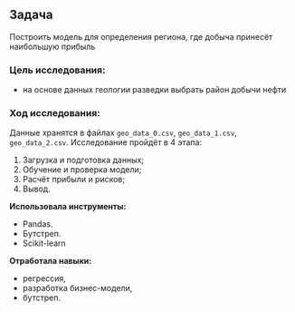 ## **Задача** 
Построить модель для определения региона, где добыча принесёт наибольшую прибыль

### **Цель исследования:**
- на основе данных геологии разведки выбрать район добычи нефти

### **Ход исследования:**
Данные хранятся в файлах `geo_data_0.csv`, `geo_data_1.csv`, `geo_data_2.csv`. 
Исследование пройдёт в 4 этапа:
1. Загрузка и подготовка данных;
2. Обучение и проверка модели;
3. Расчёт прибыли и рисков;
4. Вывод.

**Использовала инструменты:**
- Pandas.
- Бутстреп.
- Scikit-learn

**Отработала навыки:**
- регрессия,
- разработка бизнес-модели,
- бутстреп.
